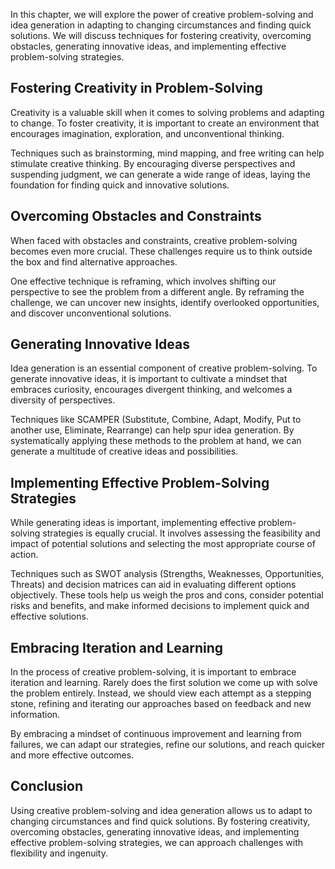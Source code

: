 
In this chapter, we will explore the power of creative problem-solving and idea generation in adapting to changing circumstances and finding quick solutions. We will discuss techniques for fostering creativity, overcoming obstacles, generating innovative ideas, and implementing effective problem-solving strategies.

Fostering Creativity in Problem-Solving
---------------------------------------

Creativity is a valuable skill when it comes to solving problems and adapting to change. To foster creativity, it is important to create an environment that encourages imagination, exploration, and unconventional thinking.

Techniques such as brainstorming, mind mapping, and free writing can help stimulate creative thinking. By encouraging diverse perspectives and suspending judgment, we can generate a wide range of ideas, laying the foundation for finding quick and innovative solutions.

Overcoming Obstacles and Constraints
------------------------------------

When faced with obstacles and constraints, creative problem-solving becomes even more crucial. These challenges require us to think outside the box and find alternative approaches.

One effective technique is reframing, which involves shifting our perspective to see the problem from a different angle. By reframing the challenge, we can uncover new insights, identify overlooked opportunities, and discover unconventional solutions.

Generating Innovative Ideas
---------------------------

Idea generation is an essential component of creative problem-solving. To generate innovative ideas, it is important to cultivate a mindset that embraces curiosity, encourages divergent thinking, and welcomes a diversity of perspectives.

Techniques like SCAMPER (Substitute, Combine, Adapt, Modify, Put to another use, Eliminate, Rearrange) can help spur idea generation. By systematically applying these methods to the problem at hand, we can generate a multitude of creative ideas and possibilities.

Implementing Effective Problem-Solving Strategies
-------------------------------------------------

While generating ideas is important, implementing effective problem-solving strategies is equally crucial. It involves assessing the feasibility and impact of potential solutions and selecting the most appropriate course of action.

Techniques such as SWOT analysis (Strengths, Weaknesses, Opportunities, Threats) and decision matrices can aid in evaluating different options objectively. These tools help us weigh the pros and cons, consider potential risks and benefits, and make informed decisions to implement quick and effective solutions.

Embracing Iteration and Learning
--------------------------------

In the process of creative problem-solving, it is important to embrace iteration and learning. Rarely does the first solution we come up with solve the problem entirely. Instead, we should view each attempt as a stepping stone, refining and iterating our approaches based on feedback and new information.

By embracing a mindset of continuous improvement and learning from failures, we can adapt our strategies, refine our solutions, and reach quicker and more effective outcomes.

Conclusion
----------

Using creative problem-solving and idea generation allows us to adapt to changing circumstances and find quick solutions. By fostering creativity, overcoming obstacles, generating innovative ideas, and implementing effective problem-solving strategies, we can approach challenges with flexibility and ingenuity.
